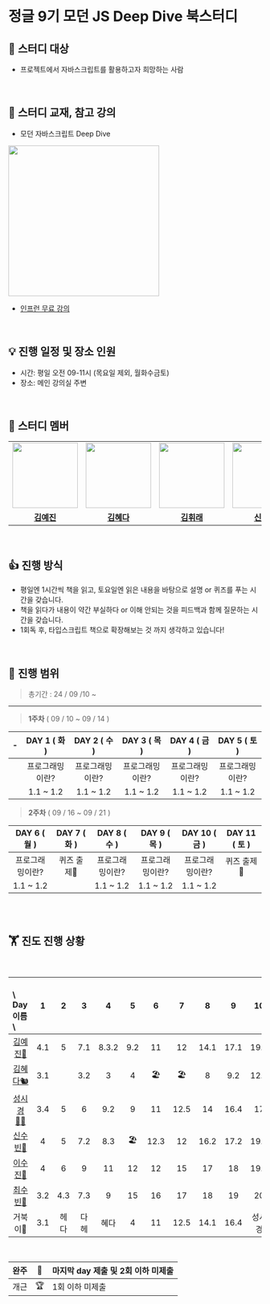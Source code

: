 # 정글 9기 모던 JS Deep Dive 북스터디


## 📌 **스터디 대상**
- 프로젝트에서 자바스크립트를 활용하고자 희망하는 사람

<br>

## 📕 **스터디 교재, 참고 강의**
- 모던 자바스크립트 Deep Dive
<img src="https://github.com/user-attachments/assets/45dbea77-1093-42e9-92fd-aa55938320b8" width="300">

- <a href="https://www.inflearn.com/course/%EB%AA%A8%EB%8D%98-%EC%9E%90%EB%B0%94%EC%8A%A4%ED%81%AC%EB%A6%BD%ED%8A%B8-%EB%94%A5%EB%8B%A4%EC%9D%B4%EB%B8%8C?srsltid=AfmBOopuPYMO7qZWlcjazrhPLplaMRW1CifIHoAdBBKdbE_25YGRam7W">인프런 무료 강의</a>

<br>


## 💡 **진행 일정 및 장소 인원**

- 시간: 평일 오전 09-11시 (목요일 제외, 월화수금토)
- 장소: 메인 강의실 주변

<br>

## 🐨 스터디 멤버
<table>
 <tr>
    <td align="center"><a href="https://github.com/ozll-zinni"><img src="https://avatars.githubusercontent.com/ozll-zinni" width="130px;" alt=""></a></td>
    <td align="center"><a href="https://github.com/hyeda"><img src="https://avatars.githubusercontent.com/hyeda" width="130px;" alt=""></a></td>
    <td align="center"><a href="https://github.com/whirae"><img src="https://avatars.githubusercontent.com/whirae" width="130px;" alt=""></a></td>
    <td align="center"><a href="https://github.com/ongsim0629"><img src="https://avatars.githubusercontent.com/ongsim0629" width="130px;" alt=""></a></td>
    <td align="center"><a href="https://github.com/asyncwaiter"><img src="https://avatars.githubusercontent.com/asyncwaiter" width="130px;" alt=""></a></td>
    <td align="center"><a href="https://github.com/lightsaber29"><img src="https://avatars.githubusercontent.com/lightsaber29" width="130px;" alt=""></a></td>
  </tr>
  <tr>
    <td align="center"><a href="https://github.com/ozll-zinni"><b>김예진</b></a></td>
    <td align="center"><a href="https://github.com/hyeda"><b>김혜다</b></a></td>
    <td align="center"><a href="https://github.com/whirae"><b>김휘래</b></a></td>
    <td align="center"><a href="https://github.com/ongsim0629"><b>신수빈</b></a></td>
    <td align="center"><a href="https://github.com/asyncwaiter"><b>이수진</b></a></td>
    <td align="center"><a href="https://github.com/lightsaber29"><b>최수빈</b></a></td>
  </tr>
</table>

<br>

## 👍 **진행 방식**
- 평일엔 1시간씩 책을 읽고, 토요일엔 읽은 내용을 바탕으로 설명 or 퀴즈를 푸는 시간을 갖습니다.
- 책을 읽다가 내용이 약간 부실하다 or 이해 안되는 것을 피드백과 함께 질문하는 시간을 갖습니다.
- 1회독 후, 타입스크립트 책으로 확장해보는 것 까지 생각하고 있습니다!

<br>

## 🥰 **진행 범위**
> 총기간 : 24 / 09 /10 ~
---

> **1주차**  ( 09 / 10 ~ 09 / 14 )

| -      | DAY 1 ( 화 )      | DAY 2 ( 수 )   | DAY 3 ( 목 )      | DAY 4 ( 금 )       | DAY 5 ( 토 )       |
| :--------------: | :--------------: | :-------------: | :----------------:| :----------------: | :----------------: |
|     | 프로그래밍이란?   | 프로그래밍이란? |  프로그래밍이란?   | 프로그래밍이란?      |   프로그래밍이란?    | 
|          | 1.1 ~ 1.2         | 1.1 ~ 1.2        |   1.1 ~ 1.2        | 1.1 ~ 1.2             |  1.1 ~ 1.2             | 


> **2주차**  ( 09 / 16 ~ 09 / 21 )

| DAY 6 ( 월 )      | DAY 7 ( 화 )      | DAY 8 ( 수 )   | DAY 9 ( 목 )      | DAY 10 ( 금 )       | DAY 11 ( 토 )       |
| :--------------: | :--------------: | :-------------: | :----------------:| :----------------: | :----------------: |
| 프로그래밍이란?   | 퀴즈 출제🤔   | 프로그래밍이란? |  프로그래밍이란?   | 프로그래밍이란?      |   퀴즈 출제🤔    | 
| 1.1 ~ 1.2         |          | 1.1 ~ 1.2        |   1.1 ~ 1.2        | 1.1 ~ 1.2             |              | 



<br>
<br>

## 🏋️ 진도 진행 상황

<br>

| 　　\　Day<br>이름　\  |1 | 2|3|4| 5|                                        6 | 7|8|9 |10| 11| 12~13|14|15|16|17~18|
| :- | :-: | :-: | :-:| :-:| :-:| :-: | :-: | :-: |  :-:|:-:|:-:|:-:|:-:|:-:|:-:|:-:|
| <center>[김예진🐰](https://github.com/ozll-zinni)</center>        |4.1|5|7.1|8.3.2|9.2|11|12|14.1|17.1|19.2|19.5| | | | | |
| <center>[김혜다🐿️](https://github.com/hyeda)</center>       |3.1| |3.2|3|4|🏖️|🏖️|8|9.2|12.3|~12| | | | | |
| <center>[성시경🙅‍♂️](https://github.com/whirae)</center>   |3.4|5|6|9.2|9|11|12.5|14|16.4|17|19.3|19.9|21.4| | | |
| <center>[신수빈🐢](https://github.com/ongsim0629)</center>     |4|5|7.2|8.3|🏖️|12.3|12|16.2|17.2|19.2|19.4|19.6|19.9| | | |
| <center>[이수진🐥](https://github.com/asyncwaiter)</center>        |4|6|9|11|12|12|15|17| 18|19.5|19.8|19.11|19|22.2|22| |
| <center>[최수빈🐧](https://github.com/lightsaber29)</center>      |3.2|4.3|7.3|9|15|16|17|18|19|20|21|22|23.3| | | |
|     <center>거북이🐢</center>                                    |3.1|헤다|다헤|혜다|4|11|12.5|14.1|16.4|성시경|  | | | | | |

<br>

|완주 |👑 | 마지막 day 제출 및 2회 이하 미제출  |
| --- | ---| ---|
|개근 |🏆 | 1회 이하 미제출 |
